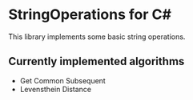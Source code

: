 # StringOperations for C#

This library implements some basic string operations.

## Currently implemented algorithms
 * Get Common Subsequent
 * Levensthein Distance